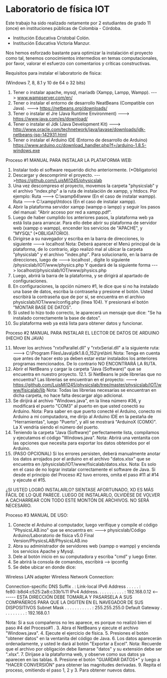 # Laboratorio de física IOT
Este trabajo ha sido realizado netamente por 2 estudiantes de grado 11 (once) en instituciones públicas de Colombia - Córdoba.
- Institución Educativa Cristobal Colón.
- Institución Educativa Victoria Manzur.

Nos hemos esforzado bastante para optimizar la instalación el proyecto como tal, tenemos conocimientos intermedios en temas computacionales, por favor, valorar el esfuerzo con comentarios y críticas constructivas.


Requisitos para instalar el laboratorio de física:

(Windows 7, 8, 8.1 y 10 de 64 o 32 bits)

1. Tener o instalar apache, mysql, mariadb (Xampp, Lampp, Wampp).
---> www.wampserver.com/en/
2. Tener o instalar el entorno de desarrollo NeatBeans (Compatible con Java).
---> https://netbeans.org/downloads/
3. Tener o instalar el Jre (Java Runtime Environment)
---> https://www.java.com/es/download/
4. Tener o instalar el Jdk (Java Development Kit)
---> http://www.oracle.com/technetwork/java/javase/downloads/jdk-netbeans-jsp-142931.html
5. Tener o instalar el Arduino IDE (Entorno de desarrollo de Arduino) https://www.arduino.cc/download_handler.php?f=/arduino-1.8.5-windows.exe

Proceso #1
MANUAL PARA INSTALAR LA PLATAFORMA WEB:

1. Instalar todo el software requerido dicho anteriormente. (*Obligatorio)
2. Descargar y descomprimir el proyecto.
--->https://github.com/LuisMi1245/physicslab
3. Una vez descompreso el proyecto, movemos la carpeta "physicslab" y el archivo "index.php" a la ruta de instalación de xampp, y htdocs. Por ejemplo:
Ruta --->  C:\wamp64\www  (En el caso de instalar wampp).
Ruta --->  C:\xampp\htdocs  (En el caso de instalar xampp).
4. Abrir la plataforma servidor xampp (wampp o lampp) y seguir los pasos del manual: "Abrir acceso por red a xampp.pdf".
5. Luego de haber cumplido los anteriores pasos, la plataforma web ya está lista para arrancar. Para ello debe abrir su plataforma de servidor web (xampp o wampp), encender los servicios de "APACHE", y "MYSQL" (*OBLIGATORIO).
6. Dirigirse a su navegador y escriba en la barra de direcciones, lo siguiente ---> localhost 
Nota: Deberá aparecer el Menú principal de la plataforma, de lo contrario, algo realizó mal al ubicar la carpeta "physicslab" y el archivo "index.php".
Para solucionarlo, en la barra de direcciones, luego de ---> localhost , digite lo siguiente  /physicslab/IOT/www/physics.php
Y quedará de la siguiente forma ---> localhost/physicslab/IOT/www/physics.php
7. Luego, abrirá la barra de la plataforma, y se dirigirá al apartado de configuraciones.
8. En configuraciones, la opción número #1, le dice que si no ha instalado una base de datos, escriba la contraseña y presione el botón.
Usted escribirá la contraseña que de por sí, se encuentra en el archivo physicslab/IOT/www/config.php (línea 104). Y presionará el botón "MONTAR BASE DE DATOS".
9. Si usted lo hizo todo correcto, le aparecerá un mensaje que dice: "Se ha instalado correctamente la base de datos".
10. Su plataforma web ya está lista para obtener datos y funcionar.

Proceso #2
MANUAL PARA INSTALAR EL LECTOR DE DATOS DE ARDUINO (HECHO EN JAVA)

11. Mover los archivos "rxtxParallel.dll" y "rxtxSerial.dll" a la siguiente ruta:
---> C:\Program Files\Java\jdk1.8.0_152\jre\bin\ 
Nota: Tenga en cuenta que antes de hacer esto ya deben estar estar instalados los anteriores programas mencionados. De lo contrario NO ENCONTRARÁ LA RUTA. 
12. Abrir el NetBeans y cargar la carpeta "Java (Software)" que se encuentra en nuestro proyecto.
12.1. Si NetBeans le pide librerias que no encuentra? Las librerias se encuentran en el proyecto:
---> https://github.com/LuisMi1245/physicslab/tree/master/physicslab/IOT/www/fisicalab/lib
Nota: Todas las librerias necesarias se encuentran en dicha carpeta, no hace falta descargar algo adicional.
13. Se dirijirá al archivo "Windows.java", en la línea número #36, y modificará el puerto "COM3" al puerto en que usted conectó su Arduino.
Nota: Para saber en que puerto conecté el Arduino, conecto mi Arduino a mi computadora, me dirijo al Arduino IDE en la pestaña de "Herramientas", luego "Puerto", y allí se mostrará "ArduinoX (COMX)". La X vendría siendo el número del puerto.
14. Teniendo la carpeta "Java (Software)" perfectamente lista, compilamos y ejecutamos el código "Windows.java". 
Nota: Abrirá una ventanita con las opciones que necesita para exportar los datos obtenidos por el Arduino.
15. (PASO OPCIONAL) Si los errores persisten, deberá manualmente anotar los datos arrojados por el arduino en el archivo "datos.xlsx" que se encuentra en /physicslab/IOT/www/fisicalab/datos.xlsx.
Nota: Es solo en el caso de no lograr instalar correctamente el software de Java. Si desde el principio del Proceso #2 tuvo errores, omita el paso #11 al #14 y ejecute el #15.



¿SI USTED LOGRÓ INSTALARLO? SIENTASE AFORTUNADO, XD
ES MÁS FÁCIL DE LO QUE PARECE.
LUEGO DE INSTALARLO, OLVIDESE DE VOLVER A CACHARREAR CON TODO ESTE MONTÓN DE ARCHIVOS. NO SERÁ NECESARIO.


Proceso #3
MANUAL DE USO:

1. Conecte el Arduino al computador, luego verifique y compile el código "PhysicsLAB.ino" que se encuentra en:
---> physicslab/Código Arduino/Laboratorio de física v5.0 Final Version/PhysicsLAB/PhysicsLAB.ino
2. Abra su administrador de servidores web (xampp o wampp) y encienda los servicios Apache y Mysql.
3. Dele al botón inicio en su computadora y escriba "cmd" y luego Enter.
4. Se abrirá la consola de comandos, escribirá --> ipconfig
5. Se debe ubicar en donde dice:  

 Wireless LAN adapter Wireless Network Connection:

   Connection-specific DNS Suffix  . :
   Link-local IPv6 Address . . . . . : fe80::b8d4:c525:2a8:c33b%11
   IPv4 Address. . . . . . . . . . . : 192.168.0.12       <------- ESTA DIRECCIÓN DEBE TOMARLA Y PASARSELA A SUS COMPAÑEROS 
                                                                   PARA QUE LA DIGITEN EN EL NAVEGADOR DE SUS DISPOSITIVOS
   Subnet Mask . . . . . . . . . . . : 255.255.255.0
   Default Gateway . . . . . . . . . : 192.168.0.1

Nota: Si a sus compañeros no les aparece, es porque no realizó bien el paso #4 del Proceso#1 .
3. Abra el NetBeans y ejecute el archivo "Windows.java".
4. Ejecute el ejercicio de física. 
5. Presiones el botón "obtener datos" en la ventanita del código de Java.
6. Los datos aparecerán ordenadamente, y usted le dará al botón "Exportar a Excel".
Nota: Recuerde que el archivo por obligación debe llamarse "datos" y su extensión debe ser ".xlsx".
7. Dirijase a la plataforma web, y observe como sus datos ya aparecen en las tablas.
8. Presione el botón "GUARDAR DATOS*" y luego a "HACER CONVERSIÓN" para obtener las magnitudes derivadas.
9. Repita el proceso, omitiendo el paso 1, 2 y 3. Para obtener nuevos datos.


